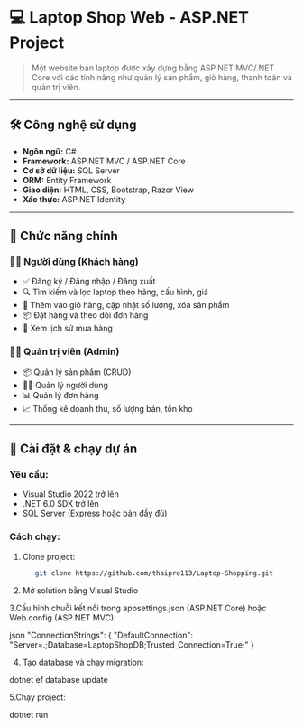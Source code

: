 # 💻 Laptop Shop Web - ASP.NET Project

> Một website bán laptop được xây dựng bằng ASP.NET MVC/.NET Core với các tính năng như quản lý sản phẩm, giỏ hàng, thanh toán và quản trị viên.

---

## 🛠️ Công nghệ sử dụng

- **Ngôn ngữ:** C#
- **Framework:** ASP.NET MVC / ASP.NET Core
- **Cơ sở dữ liệu:** SQL Server
- **ORM:** Entity Framework
- **Giao diện:** HTML, CSS, Bootstrap, Razor View
- **Xác thực:** ASP.NET Identity

---

## 🎯 Chức năng chính

### 👨‍💼 Người dùng (Khách hàng)

- ✅ Đăng ký / Đăng nhập / Đăng xuất
- 🔍 Tìm kiếm và lọc laptop theo hãng, cấu hình, giá
- 🛒 Thêm vào giỏ hàng, cập nhật số lượng, xóa sản phẩm
- 📦 Đặt hàng và theo dõi đơn hàng
- 🧾 Xem lịch sử mua hàng

### 👨‍🔧 Quản trị viên (Admin)

- 📦 Quản lý sản phẩm (CRUD)
- 🧑‍💼 Quản lý người dùng
- 📊 Quản lý đơn hàng
- 📈 Thống kê doanh thu, số lượng bán, tồn kho

---

## 🔧 Cài đặt & chạy dự án

### Yêu cầu:

- Visual Studio 2022 trở lên
- .NET 6.0 SDK trở lên
- SQL Server (Express hoặc bản đầy đủ)

### Cách chạy:

1. Clone project:
   ```bash
      git clone https://github.com/thaipro113/Laptop-Shopping.git
2. Mở solution bằng Visual Studio

3.Cấu hình chuỗi kết nối trong appsettings.json (ASP.NET Core) hoặc Web.config (ASP.NET MVC):

json
"ConnectionStrings": {
  "DefaultConnection": "Server=.;Database=LaptopShopDB;Trusted_Connection=True;"
}

4. Tạo database và chạy migration:

dotnet ef database update

5.Chạy project:

dotnet run

